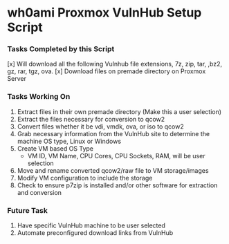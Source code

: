 # wh0ami Proxmox VulnHub Setup Script

### Tasks Completed by this Script

[x] Will download all the following Vulnhub file extensions, 7z, zip, tar, ,bz2, gz, rar, tgz, ova.
[x] Download files on premade directory on Proxmox Server


### Tasks Working On

1. Extract files in their own premade directory (Make this a user selection)
2. Extract the files necessary for conversion to qcow2
3. Convert files whether it be vdi, vmdk, ova, or iso to qcow2
4. Grab necessary information from the VulnHub site to determine the machine OS type, Linux or Windows
5. Create VM based OS Type
   - VM ID, VM Name, CPU Cores, CPU Sockets, RAM, will be user selection
6. Move and rename converted qcow2/raw file to VM storage/images
7. Modify VM configuration to include the storage
8. Check to ensure p7zip is installed and/or other software for extraction and conversion

### Future Task

1. Have specific VulnHub machine to be user selected
2. Automate preconfigured download links from VulnHub
